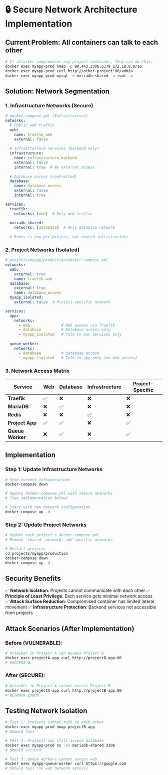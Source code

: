 # 🔒 Secure Network Architecture Implementation

## Current Problem: All containers can talk to each other

```bash
# If attacker compromises any project container, they can do this:
docker exec myapp-prod nmap -p 80,443,3306,6379 172.18.0.0/16
docker exec myapp-prod curl http://other-project:80/admin
docker exec myapp-prod mysql -h mariadb-shared -u root -p
```

## Solution: Network Segmentation

### 1. Infrastructure Networks (Secure)

```yaml
# docker-compose.yml (Infrastructure)
networks:
  # Public web traffic
  web:
    name: traefik_web
    external: false
    
  # Infrastructure services (backend only) 
  infrastructure:
    name: infrastructure_backend
    external: false
    internal: true  # No external access
    
  # Database access (controlled)
  database:
    name: database_access  
    external: false
    internal: true

services:
  traefik:
    networks: [web]  # Only web traffic
    
  mariadb-shared:
    networks: [database]  # Only database network
    
  # Redis is now per-project, not shared infrastructure
```

### 2. Project Networks (Isolated)

```yaml
# projects/myapp/production/docker-compose.yml
networks:
  web:
    external: true
    name: traefik_web
  database:
    external: true  
    name: database_access
  myapp_isolated:
    external: false  # Project-specific network

services:
  app:
    networks:
      - web              # Web access via Traefik
      - database         # Database access only
      - myapp_isolated   # Talk to own services only
      
  queue-worker:
    networks:
      - database         # Database access
      - myapp_isolated   # Talk to app only (no web access)
```

### 3. Network Access Matrix

| Service | Web | Database | Infrastructure | Project-Specific |
|---------|-----|----------|---------------|-----------------|
| **Traefik** | ✅ | ❌ | ❌ | ❌ |
| **MariaDB** | ❌ | ✅ | ❌ | ❌ |
| **Redis** | ❌ | ❌ | ✅ | ❌ |
| **Project App** | ✅ | ✅ | ❌ | ✅ |
| **Queue Worker** | ❌ | ✅ | ❌ | ✅ |

## Implementation

### Step 1: Update Infrastructure Networks

```bash
# Stop current infrastructure
docker-compose down

# Update docker-compose.yml with secure networks
# (See implementation below)

# Start with new network configuration
docker-compose up -d
```

### Step 2: Update Project Networks

```bash
# Update each project's docker-compose.yml
# Remove 'shared' network, add specific networks

# Restart projects
cd projects/myapp/production
docker-compose down
docker-compose up -d
```

## Security Benefits

✅ **Network Isolation**: Projects cannot communicate with each other
✅ **Principle of Least Privilege**: Each service gets minimal network access  
✅ **Attack Surface Reduction**: Compromised container has limited lateral movement
✅ **Infrastructure Protection**: Backend services not accessible from projects

## Attack Scenarios (After Implementation)

### Before (VULNERABLE):
```bash
# Attacker in Project A can access Project B
docker exec projectA-app curl http://projectB-app:80
# SUCCESS ❌
```

### After (SECURE):  
```bash
# Attacker in Project A cannot access Project B
docker exec projectA-app curl http://projectB-app:80
# NETWORK ERROR ✅
```

## Testing Network Isolation

```bash
# Test 1: Projects cannot talk to each other
docker exec myapp-prod nmap projectB-app
# Should fail

# Test 2: Projects can still access database
docker exec myapp-prod nc -zv mariadb-shared 3306
# Should succeed

# Test 3: Queue workers cannot access web
docker exec myapp-queue-worker curl https://google.com
# Should fail (no web network access)
```